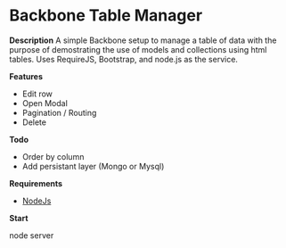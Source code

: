 Backbone Table Manager
==================================

**Description**
A simple Backbone setup to manage a table of data with the purpose of demostrating the use of models and collections using html tables.  Uses RequireJS, Bootstrap, and node.js as the service.

**Features**
- Edit row
- Open Modal
- Pagination / Routing
- Delete

**Todo**
- Order by column
- Add persistant layer (Mongo or Mysql)

**Requirements**

* [NodeJs](http://nodejs.org/download/)

**Start**

node server






